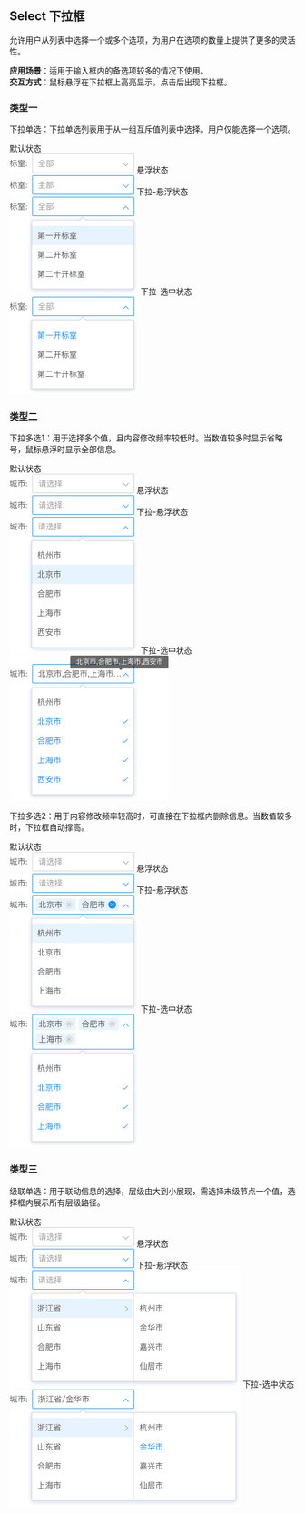 ## Select 下拉框

允许用户从列表中选择一个或多个选项，为用户在选项的数量上提供了更多的灵活性。

**应用场景**：适用于输入框内的备选项较多的情况下使用。  
**交互方式**：鼠标悬浮在下拉框上高亮显示，点击后出现下拉框。

### 类型一
下拉单选：下拉单选列表用于从一组互斥值列表中选择。用户仅能选择一个选项。

<el-row :gutter="20">
  <el-col :span="12">
  默认状态
  <br/><img class="demo-img" src="../../assets/images/select/下拉框-类型一-默认状态.png" alt="下拉框-类型一-默认状态">
  </el-col>
   <el-col :span="12">
   悬浮状态
  <br/><img class="demo-img" src="../../assets/images/select/下拉框-类型一-悬浮状态.png" alt="下拉框-类型一-悬浮状态">
  </el-col>
</el-row>

<el-row :gutter="20">
  <el-col :span="12">
  下拉-悬浮状态
  <br/><img class="demo-img" src="../../assets/images/select/下拉框-类型一-下拉悬浮状态.png" alt="下拉框-类型一-下拉悬浮状态">
  </el-col>
   <el-col :span="12">
   下拉-选中状态
  <br/><img class="demo-img" src="../../assets/images/select/下拉框-类型一-下拉选中状态.png" alt="下拉框-类型一-下拉选中状态">
  </el-col>
</el-row>

### 类型二

下拉多选1：用于选择多个值，且内容修改频率较低时。当数值较多时显示省略号，鼠标悬浮时显示全部信息。

<el-row :gutter="20">
  <el-col :span="12">
  默认状态
  <br/><img class="demo-img" src="../../assets/images/select/下拉框-类型二-默认状态1.png" alt="下拉框-类型二-默认状态1">
  </el-col>
   <el-col :span="12">
   悬浮状态
  <br/><img class="demo-img" src="../../assets/images/select/下拉框-类型二-悬浮状态1.png" alt="下拉框-类型二-悬浮状态1">
  </el-col>
</el-row>

<el-row :gutter="20">
  <el-col :span="12">
  下拉-悬浮状态
  <br/><img class="demo-img" src="../../assets/images/select/下拉框-类型二-下拉悬浮状态1.png" alt="下拉框-类型二-下拉悬浮状态1">
  </el-col>
   <el-col :span="12">
   下拉-选中状态
  <br/><img class="demo-img" src="../../assets/images/select/下拉框-类型一-下拉选中状态1.png" alt="下拉框-类型一-下拉选中状态1">
  </el-col>
</el-row>

下拉多选2：用于内容修改频率较高时，可直接在下拉框内删除信息。当数值较多时，下拉框自动撑高。

<el-row :gutter="20">
  <el-col :span="12">
  默认状态
  <br/><img class="demo-img" src="../../assets/images/select/下拉框-类型二-默认状态2.png" alt="下拉框-类型二-默认状态2">
  </el-col>
   <el-col :span="12">
   悬浮状态
  <br/><img class="demo-img" src="../../assets/images/select/下拉框-类型二-悬浮状态2.png" alt="下拉框-类型二-悬浮状态2">
  </el-col>
</el-row>

<el-row :gutter="20">
  <el-col :span="12">
  下拉-悬浮状态
  <br/><img class="demo-img" src="../../assets/images/select/下拉框-类型二-下拉悬浮状态2.png" alt="下拉框-类型二-下拉悬浮状态2">
  </el-col>
   <el-col :span="12">
   下拉-选中状态
  <br/><img class="demo-img" src="../../assets/images/select/下拉框-类型一-下拉选中状态2.png" alt="下拉框-类型一-下拉选中状态2">
  </el-col>
</el-row>

### 类型三

级联单选：用于联动信息的选择，层级由大到小展现，需选择末级节点一个值，选择框内展示所有层级路径。

<el-row :gutter="20">
  <el-col :span="12">
  默认状态
  <br/><img class="demo-img" src="../../assets/images/select/下拉框-类型三-默认状态.png" alt="下拉框-类型三-默认状态">
  </el-col>
   <el-col :span="12">
   悬浮状态
  <br/><img class="demo-img" src="../../assets/images/select/下拉框-类型三-悬浮状态.png" alt="下拉框-类型三-悬浮状态">
  </el-col>
</el-row>

<el-row :gutter="20">
  <el-col :span="12">
  下拉-悬浮状态
  <br/><img class="demo-img" src="../../assets/images/select/下拉框-类型三-下拉悬浮状态.png" alt="下拉框-类型三-下拉悬浮状态">
  </el-col>
   <el-col :span="12">
   下拉-选中状态
  <br/><img class="demo-img" src="../../assets/images/select/下拉框-类型三-下拉选中状态.png" alt="下拉框-类型三-下拉选中状态">
  </el-col>
</el-row>